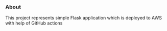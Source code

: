 ### About

This project represents simple Flask application which is deployed to AWS with help of GitHub actions